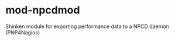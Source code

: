 mod-npcdmod
===========

Shinken module for exporting performance data to a NPCD daemon (PNP4Nagios)

